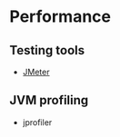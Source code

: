 # Performance

## Testing tools

* [JMeter](https://jmeter.apache.org/usermanual/generating-dashboard.html)

## JVM profiling

* jprofiler